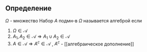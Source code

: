 ## Определение
$\Omega$ - множество
Набор $A$ подмн-в $\Omega$ называется алгеброй если

 1) $\Omega \in \mathcal{A}$  
 2) $A_1,A_2\in \mathcal{A} \Rightarrow A_1 \cup A_2 \in \mathcal{A}$ 
 3) $A \in \mathcal{A} \Rightarrow A^c \in \mathcal{A}$  , $A^c$ - [[алгебраическое дополнение]]
 